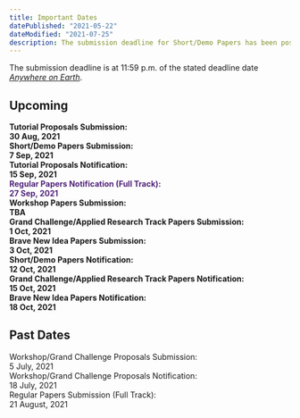 ```yaml
---
title: Important Dates
datePublished: "2021-05-22"
dateModified: "2021-07-25"
description: The submission deadline for Short/Demo Papers has been postponed.
---
```


The submission deadline is at 11:59 p.m. of the stated deadline date [*Anywhere on Earth*](https://www.timeanddate.com/time/zones/aoe).

## Upcoming

<!-- you can also write HTML codes in markdowns! -->
<div class="pt-3" style="max-width: 700px;">
<!--    <div class="wrapper">
        <div><strong>Workshop/Grand Challenge Proposals Notification:</strong></div><div></div> 
        <div><strong>18 July, 2021</strong></div>
    </div> -->
    <!-- <div class="wrapper">
        <div style="color: #51247a"><strong>Regular Papers Submission (Full/Applied Track):</strong></div><div></div>
        <div style="color: #51247a"><strong>12 Aug, 2021</strong></div>
    </div> -->
    <div class="wrapper">
        <div><strong>Tutorial Proposals Submission:</strong></div><div></div>
        <div><strong>30 Aug, 2021</strong></div>
    </div>
    <div class="wrapper">
        <div><strong>Short/Demo Papers Submission:</strong></div><div></div>
        <div><strong>7 Sep, 2021</strong></div>
    </div>
    <div class="wrapper">
        <div><strong>Tutorial Proposals Notification:</strong></div><div></div>
        <div><strong>15 Sep, 2021</strong></div>
    </div>
    <div class="wrapper">
        <div style="color: #51247a"><strong>Regular Papers Notification (Full Track):</strong></div><div></div>
        <div style="color: #51247a"><strong>27 Sep, 2021</strong></div>
    </div>
    <div class="wrapper">
        <div><strong>Workshop Papers Submission:</strong></div><div></div>
        <div><strong>TBA</strong></div>
    </div>
    <div class="wrapper">
        <div><strong>Grand Challenge/Applied Research Track Papers Submission:</strong></div><div></div>
        <div><strong>1 Oct, 2021</strong></div>
    </div>
    <div class="wrapper">
        <div><strong>Brave New Idea Papers Submission:</strong></div><div></div>
        <div><strong>3 Oct, 2021</strong></div>
    </div>
    <div class="wrapper">
        <div><strong>Short/Demo Papers Notification:</strong></div><div></div>
        <div><strong>12 Oct, 2021</strong></div>
    </div>
    <div class="wrapper">
        <div><strong>Grand Challenge/Applied Research Track Papers Notification:</strong></div><div></div>
        <div><strong>15 Oct, 2021</strong></div>
    </div>
    <div class="wrapper">
        <div><strong>Brave New Idea Papers Notification:</strong></div><div></div>
        <div><strong>18 Oct, 2021</strong></div>
    </div>
</div>

## Past Dates
<div class="pt-3 text-gray-600" style="max-width: 700px;">
   <div class="wrapper">
        <!-- extra divs at the end are for the second css grid column -->
        <div>Workshop/Grand Challenge Proposals Submission:</div><div></div> 
        <div>5 July, 2021</strong></div>
   </div>
   <div class="wrapper">
    <div>Workshop/Grand Challenge Proposals Notification:</div><div></div> 
        <div>18 July, 2021</strong></div>
   </div>
   <div class="wrapper">
    <div>Regular Papers Submission (Full Track):</div><div></div> 
        <div>21 August, 2021</strong></div>
